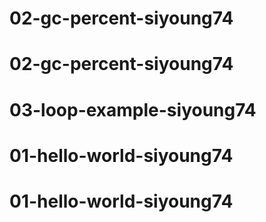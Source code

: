# 02-gc-percent-siyoung74
# 02-gc-percent-siyoung74
# 03-loop-example-siyoung74
# 01-hello-world-siyoung74
# 01-hello-world-siyoung74
